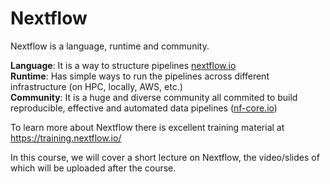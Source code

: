 # Nextflow

Nextflow is a language, runtime and community.

<p>

**Language**: It is a way to structure pipelines [nextflow.io](https://www.nextflow.io/docs/latest/index.html)<br />
**Runtime**: Has simple ways to run the pipelines across different infrastructure (on HPC, locally, AWS, etc.)<br />
**Community**: It is a huge and diverse community all commited to build reproducible, effective and automated data pipelines ([nf-core.io](https://nf-co.re/))<br />
<p>

To learn more about Nextflow there is excellent training material at https://training.nextflow.io/

In this course, we will cover a short lecture on Nextflow, the video/slides of which will be uploaded after the course.
